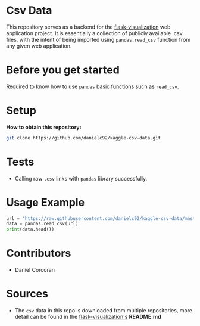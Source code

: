 # Csv Data
This repository serves as a backend for the [flask-visualization](https://github.com/danielc92/flask_visualization) web application project. It is essentially a collection of publicly available .csv files, with the intent of being imported using `pandas.read_csv` function from any given web application.

# Before you get started
Required to know how to use `pandas` basic functions such as `read_csv`.

# Setup
**How to obtain this repository:**
```sh
git clone https://github.com/danielc92/kaggle-csv-data.git
```

# Tests
- Calling raw `.csv` links with `pandas` library successfully.

# Usage Example 
```python
url = 'https://raw.githubusercontent.com/danielc92/kaggle-csv-data/master/r-datasets/Arrests.csv'
data = pandas.read_csv(url)
print(data.head())
```

# Contributors
- Daniel Corcoran

# Sources
- The `csv` data in this repo is downloaded from multiple repositories, more detail can be found in the [flask-visualization's](https://github.com/danielc92/flask_visualization) **README.md**
